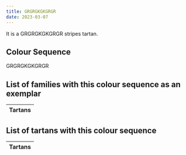 ```yaml
---
title: GRGRGKGKGRGR
date: 2023-03-07
---
```

<no value>

It is a GRGRGKGKGRGR stripes tartan.


## Colour Sequence
GRGRGKGKGRGR

## List of families with this colour sequence as an exemplar

| Tartans |
|---------------|


## List of tartans with this colour sequence

| Tartans |
|---------------|
